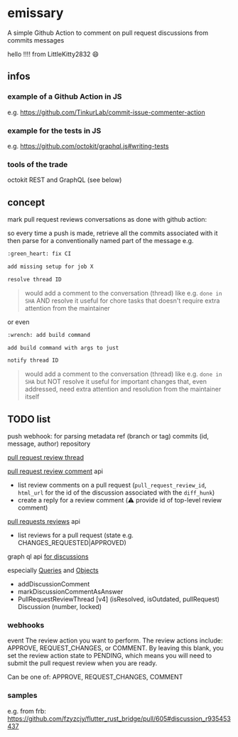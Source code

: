 # emissary

A simple Github Action to comment on pull request discussions from commits messages

hello !!!! from LittleKitty2832 :smile:

## infos

### example of a Github Action in JS

e.g. <https://github.com/TinkurLab/commit-issue-commenter-action>

### example for the tests in JS

e.g. <https://github.com/octokit/graphql.js#writing-tests>

### tools of the trade

octokit REST and GraphQL (see below)

## concept

mark pull request reviews conversations as done with github action:

so every time a push is made, retrieve all the commits associated with it
then parse for a conventionally named part of the message
e.g.

```txt
:green_heart: fix CI

add missing setup for job X

resolve thread ID
```

> would add a comment to the conversation (thread) like e.g. `done in SHA` AND resolve it
> useful for chore tasks that doesn't require extra attention from the maintainer

or even

```txt
:wrench: add build command

add build command with args to just

notify thread ID
```

> would add a comment to the conversation (thread) like e.g. `done in SHA` but NOT resolve it
> useful for important changes that, even addressed, need extra attention and resolution from the maintainer itself

## TODO list

push webhook: for parsing metadata
ref (branch or tag)
commits (id, message, author)
repository

[pull request review thread](https://docs.github.com/en/developers/webhooks-and-events/webhooks/webhook-events-and-payloads#pull_request_review_thread)

[pull request review comment](https://docs.github.com/en/developers/webhooks-and-events/webhooks/webhook-events-and-payloads#pull_request_review_comment) api

- list review comments on a pull request (`pull_request_review_id`, `html_url` for the id of the discussion associated with the `diff_hunk`)
- create a reply for a review comment (:warning: provide id of top-level review comment)

[pull requests reviews](https://docs.github.com/en/developers/webhooks-and-events/webhooks/webhook-events-and-payloads#pull_request_review) api

- list reviews for a pull request (state e.g. CHANGES_REQUESTED|APPROVED)

graph ql api [for discussions](https://docs.github.com/en/graphql/guides/using-the-graphql-api-for-discussions)

especially [Queries](https://docs.github.com/en/graphql/reference/queries) and [Objects](https://docs.github.com/en/graphql/reference/objects)

- addDiscussionComment
- markDiscussionCommentAsAnswer
- PullRequestReviewThread [v4] (isResolved, isOutdated, pullRequest)
Discussion (number, locked)

### webhooks

event
The review action you want to perform. The review actions include: APPROVE, REQUEST_CHANGES, or COMMENT. By leaving this blank, you set the review action state to PENDING, which means you will need to submit the pull request review when you are ready.

Can be one of: APPROVE, REQUEST_CHANGES, COMMENT

### samples

e.g. from frb: <https://github.com/fzyzcjy/flutter_rust_bridge/pull/605#discussion_r935453437>
